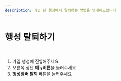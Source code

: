 ```yaml
---
description: 가입 된 행성에서 탈퇴하는 방법을 안내해드립니다
---
```


# 행성 탈퇴하기

<figure><img src="../../../.gitbook/assets/스크린샷 2023-11-20 오후 11.00.01 복사 (1).png" alt=""><figcaption></figcaption></figure>

1. 가입 행성에 진입해주세요&#x20;
2. 오른쪽 상단 **메뉴버튼**을 눌러주세요&#x20;
3. **행성멤버 탈퇴** 버튼을 눌러주세요&#x20;
